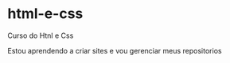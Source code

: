 # html-e-css
 Curso do Htnl e Css

 Estou aprendendo a criar sites e vou gerenciar meus repositorios
